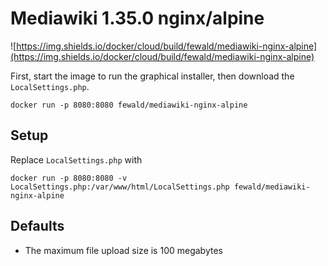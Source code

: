 # Mediawiki 1.35.0 nginx/alpine
![https://img.shields.io/docker/cloud/build/fewald/mediawiki-nginx-alpine](https://img.shields.io/docker/cloud/build/fewald/mediawiki-nginx-alpine)

First, start the image to run the graphical installer, then download the `LocalSettings.php`.

```
docker run -p 8080:8080 fewald/mediawiki-nginx-alpine
```

## Setup

Replace `LocalSettings.php` with

```
docker run -p 8080:8080 -v LocalSettings.php:/var/www/html/LocalSettings.php fewald/mediawiki-nginx-alpine
```

## Defaults

* The maximum file upload size is 100 megabytes
